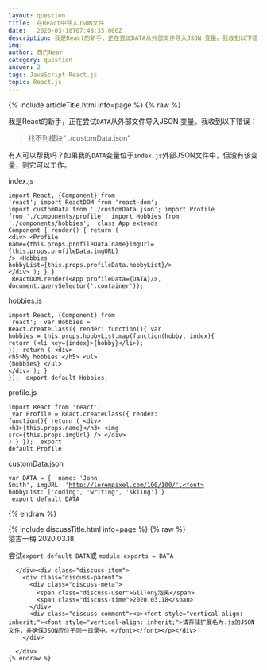 ```yaml
---
layout: question
title:  在React中导入JSON文件
date:   2020-03-18T07:48:35.000Z
description: 我是React的新手，正在尝试DATA从外部文件导入JSON 变量。我收到以下错误：  找不到模块“ ./customData.json”有人...
img: 
author: 西门Near
category: question
answer: 2
tags: JavaScript React.js
topic: React.js
---
```

<div class="article-root">
  <div class="article">
    {% include articleTitle.html info=page %}
    {% raw %}
    <div class="article-content"><p><font style="vertical-align: inherit;"><font style="vertical-align: inherit;">我是React的新手，正在尝试</font></font><code>DATA</code><font style="vertical-align: inherit;"><font style="vertical-align: inherit;">从外部文件</font><font style="vertical-align: inherit;">导入JSON </font><font style="vertical-align: inherit;">变量。</font><font style="vertical-align: inherit;">我收到以下错误：</font></font></p>

<blockquote>
  <p><font style="vertical-align: inherit;"><font style="vertical-align: inherit;">找不到模块“ ./customData.json”</font></font></p>
</blockquote>

<p><font style="vertical-align: inherit;"><font style="vertical-align: inherit;">有人可以帮我吗？</font><font style="vertical-align: inherit;">如果我的</font></font><code>DATA</code><font style="vertical-align: inherit;"><font style="vertical-align: inherit;">变量位于</font></font><code>index.js</code><font style="vertical-align: inherit;"><font style="vertical-align: inherit;">外部JSON文件中</font><font style="vertical-align: inherit;">，</font><font style="vertical-align: inherit;">但没有该</font><font style="vertical-align: inherit;">变量，</font><font style="vertical-align: inherit;">则它可以工作</font><font style="vertical-align: inherit;">。</font></font></p><font style="vertical-align: inherit;"><font style="vertical-align: inherit;">

index.js

</font></font><pre><code>import React, {Component} from 'react';<font></font>
import ReactDOM from 'react-dom';<font></font>
import customData from './customData.json';<font></font>
import Profile from './components/profile';<font></font>
import Hobbies from './components/hobbies';<font></font>
<font></font>
class App extends Component {<font></font>
  render() {<font></font>
    return (<font></font>
      &lt;div&gt;<font></font>
        &lt;Profile name={this.props.profileData.name}imgUrl={this.props.profileData.imgURL} /&gt;<font></font>
        &lt;Hobbies hobbyList={this.props.profileData.hobbyList}/&gt;<font></font>
      &lt;/div&gt;<font></font>
    );<font></font>
  }<font></font>
}<font></font>
<font></font>
ReactDOM.render(&lt;App profileData={DATA}/&gt;, document.querySelector('.container'));<font></font>
</code></pre><font style="vertical-align: inherit;"><font style="vertical-align: inherit;">

hobbies.js

</font></font><pre><code>import React, {Component} from 'react';<font></font>
<font></font>
var Hobbies = React.createClass({<font></font>
  render: function(){<font></font>
    var hobbies = this.props.hobbyList.map(function(hobby, index){<font></font>
        return (&lt;li key={index}&gt;{hobby}&lt;/li&gt;);<font></font>
    });<font></font>
    return (<font></font>
        &lt;div&gt;<font></font>
            &lt;h5&gt;My hobbies:&lt;/h5&gt;<font></font>
            &lt;ul&gt;<font></font>
                {hobbies}<font></font>
            &lt;/ul&gt;<font></font>
        &lt;/div&gt;<font></font>
    );<font></font>
  } <font></font>
});<font></font>
<font></font>
export default Hobbies;<font></font>
</code></pre><font style="vertical-align: inherit;"><font style="vertical-align: inherit;">

profile.js

</font></font><pre><code>import React from 'react';<font></font>
<font></font>
var Profile = React.createClass({<font></font>
render: function(){<font></font>
    return (<font></font>
        &lt;div&gt;<font></font>
            &lt;h3&gt;{this.props.name}&lt;/h3&gt;<font></font>
            &lt;img src={this.props.imgUrl} /&gt;<font></font>
        &lt;/div&gt;<font></font>
    )<font></font>
  }<font></font>
});<font></font>
<font></font>
export default Profile<font></font>
</code></pre><font style="vertical-align: inherit;"><font style="vertical-align: inherit;">

customData.json

</font></font><pre><code>var DATA = {    <font></font>
    name: 'John Smith',<font></font>
    imgURL: 'http://lorempixel.com/100/100/',<font></font>
    hobbyList: ['coding', 'writing', 'skiing']<font></font>
}<font></font>
<font></font>
export default DATA<font></font>
</code></pre></div>
    {% endraw %}
  </div>

  <div class="discuss-wrapper">
    {% include discussTitle.html info=page %}
    {% raw %}
    <div class="discuss-item">
        <div class="discuss-parent">
          <div class="discuss-meta">
            <span class="discuss-user">猿古一梅</span>
            <span class="discuss-time">2020.03.18</span>
          </div>
          <div class="discuss-comment"><p><font style="vertical-align: inherit;"><font style="vertical-align: inherit;">尝试</font></font><code>export default DATA</code><font style="vertical-align: inherit;"><font style="vertical-align: inherit;">或  </font></font><code>module.exports = DATA</code></p></div>
        </div>
        
      </div><div class="discuss-item">
        <div class="discuss-parent">
          <div class="discuss-meta">
            <span class="discuss-user">GilTony泡芙</span>
            <span class="discuss-time">2020.03.18</span>
          </div>
          <div class="discuss-comment"><p><font style="vertical-align: inherit;"><font style="vertical-align: inherit;">请存储扩展名为.js的JSON文件，并确保JSON应位于同一目录中。</font></font></p></div>
        </div>
        
      </div>
    {% endraw %}
  </div>
<div>
